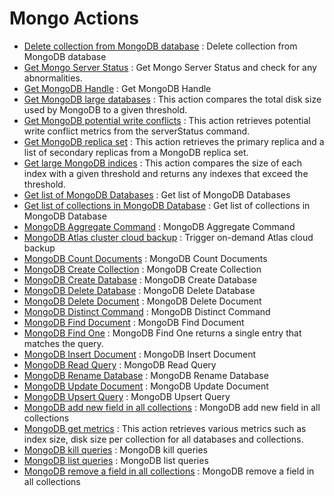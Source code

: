 # Mongo Actions
* [Delete collection from MongoDB database](https://github.com/unskript/Awesome-CloudOps-Automation/tree/master/Mongo/legos/mongodb_delete_collection/README.md) : Delete collection from MongoDB database
* [Get Mongo Server Status](https://github.com/unskript/Awesome-CloudOps-Automation/tree/master/Mongo/legos/mongodb_get_server_status/README.md) : Get Mongo Server Status and check for any abnormalities.
* [Get MongoDB Handle](https://github.com/unskript/Awesome-CloudOps-Automation/tree/master/Mongo/legos/mongodb_get_handle/README.md) : Get MongoDB Handle
* [Get MongoDB large databases](https://github.com/unskript/Awesome-CloudOps-Automation/tree/master/Mongo/legos/mongodb_compare_disk_size_to_threshold/README.md) : This action compares the total disk size used by MongoDB to a given threshold.
* [Get MongoDB potential write conflicts](https://github.com/unskript/Awesome-CloudOps-Automation/tree/master/Mongo/legos/mongodb_get_write_conflicts/README.md) : This action retrieves potential write conflict metrics from the serverStatus command.
* [Get MongoDB replica set](https://github.com/unskript/Awesome-CloudOps-Automation/tree/master/Mongo/legos/mongodb_get_replica_set/README.md) : This action retrieves the primary replica and a list of secondary replicas from a MongoDB replica set.
* [Get large MongoDB indices](https://github.com/unskript/Awesome-CloudOps-Automation/tree/master/Mongo/legos/mongodb_check_large_index_size/README.md) : This action compares the size of each index with a given threshold and returns any indexes that exceed the threshold.
* [Get list of MongoDB Databases](https://github.com/unskript/Awesome-CloudOps-Automation/tree/master/Mongo/legos/mongodb_list_databases/README.md) : Get list of MongoDB Databases
* [Get list of collections in MongoDB Database](https://github.com/unskript/Awesome-CloudOps-Automation/tree/master/Mongo/legos/mongodb_list_collections/README.md) : Get list of collections in MongoDB Database
* [MongoDB Aggregate Command](https://github.com/unskript/Awesome-CloudOps-Automation/tree/master/Mongo/legos/mongodb_aggregate_command/README.md) : MongoDB Aggregate Command
* [MongoDB Atlas cluster cloud backup](https://github.com/unskript/Awesome-CloudOps-Automation/tree/master/Mongo/legos/mongodb_atlas_cluster_backup/README.md) : Trigger on-demand Atlas cloud backup
* [MongoDB Count Documents](https://github.com/unskript/Awesome-CloudOps-Automation/tree/master/Mongo/legos/mongodb_count_documents/README.md) : MongoDB Count Documents
* [MongoDB Create Collection](https://github.com/unskript/Awesome-CloudOps-Automation/tree/master/Mongo/legos/mongodb_create_collection/README.md) : MongoDB Create Collection
* [MongoDB Create Database](https://github.com/unskript/Awesome-CloudOps-Automation/tree/master/Mongo/legos/mongodb_create_database/README.md) : MongoDB Create Database
* [MongoDB Delete Database](https://github.com/unskript/Awesome-CloudOps-Automation/tree/master/Mongo/legos/mongodb_delete_database/README.md) : MongoDB Delete Database
* [MongoDB Delete Document](https://github.com/unskript/Awesome-CloudOps-Automation/tree/master/Mongo/legos/mongodb_delete_document/README.md) : MongoDB Delete Document
* [MongoDB Distinct Command](https://github.com/unskript/Awesome-CloudOps-Automation/tree/master/Mongo/legos/mongodb_distinct_command/README.md) : MongoDB Distinct Command
* [MongoDB Find Document](https://github.com/unskript/Awesome-CloudOps-Automation/tree/master/Mongo/legos/mongodb_find_document/README.md) : MongoDB Find Document
* [MongoDB Find One](https://github.com/unskript/Awesome-CloudOps-Automation/tree/master/Mongo/legos/mongodb_find_one/README.md) : MongoDB Find One returns a single entry that matches the query.
* [MongoDB Insert Document](https://github.com/unskript/Awesome-CloudOps-Automation/tree/master/Mongo/legos/mongodb_insert_document/README.md) : MongoDB Insert Document
* [MongoDB Read Query](https://github.com/unskript/Awesome-CloudOps-Automation/tree/master/Mongo/legos/mongodb_read_query/README.md) : MongoDB Read Query
* [MongoDB Rename Database](https://github.com/unskript/Awesome-CloudOps-Automation/tree/master/Mongo/legos/mongodb_rename_database/README.md) : MongoDB Rename Database
* [MongoDB Update Document](https://github.com/unskript/Awesome-CloudOps-Automation/tree/master/Mongo/legos/mongodb_update_document/README.md) : MongoDB Update Document
* [MongoDB Upsert Query](https://github.com/unskript/Awesome-CloudOps-Automation/tree/master/Mongo/legos/mongodb_write_query/README.md) : MongoDB Upsert Query
* [MongoDB add new field in all collections](https://github.com/unskript/Awesome-CloudOps-Automation/tree/master/Mongo/legos/mongodb_add_new_field_in_collections/README.md) : MongoDB add new field in all collections
* [MongoDB get metrics](https://github.com/unskript/Awesome-CloudOps-Automation/tree/master/Mongo/legos/mongodb_get_metrics/README.md) : This action retrieves various metrics such as index size, disk size per collection for all databases and collections.
* [MongoDB kill queries](https://github.com/unskript/Awesome-CloudOps-Automation/tree/master/Mongo/legos/mongodb_kill_queries/README.md) : MongoDB kill queries
* [MongoDB list queries](https://github.com/unskript/Awesome-CloudOps-Automation/tree/master/Mongo/legos/mongodb_list_queries/README.md) : MongoDB list queries
* [MongoDB remove a field in all collections](https://github.com/unskript/Awesome-CloudOps-Automation/tree/master/Mongo/legos/mongodb_remove_field_in_collections/README.md) : MongoDB remove a field in all collections
